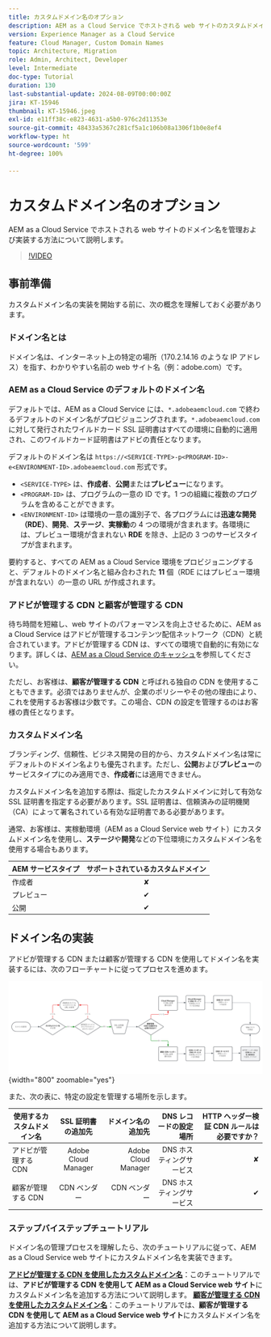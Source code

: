 ```yaml
---
title: カスタムドメイン名のオプション
description: AEM as a Cloud Service でホストされる web サイトのカスタムドメイン名を管理および実装する方法について説明します。
version: Experience Manager as a Cloud Service
feature: Cloud Manager, Custom Domain Names
topic: Architecture, Migration
role: Admin, Architect, Developer
level: Intermediate
doc-type: Tutorial
duration: 130
last-substantial-update: 2024-08-09T00:00:00Z
jira: KT-15946
thumbnail: KT-15946.jpeg
exl-id: e11ff38c-e823-4631-a5b0-976c2d11353e
source-git-commit: 48433a5367c281cf5a1c106b08a1306f1b0e8ef4
workflow-type: ht
source-wordcount: '599'
ht-degree: 100%

---
```


# カスタムドメイン名のオプション

AEM as a Cloud Service でホストされる web サイトのドメイン名を管理および実装する方法について説明します。

>[!VIDEO](https://video.tv.adobe.com/v/3432632?quality=12&learn=on)

## 事前準備

カスタムドメイン名の実装を開始する前に、次の概念を理解しておく必要があります。

### ドメイン名とは

ドメイン名は、インターネット上の特定の場所（170.2.14.16 のような IP アドレス）を指す、わかりやすい名前の web サイト名（例：adobe.com）です。

### AEM as a Cloud Service のデフォルトのドメイン名

デフォルトでは、AEM as a Cloud Service には、`*.adobeaemcloud.com` で終わるデフォルトのドメイン名がプロビジョニングされます。`*.adobeaemcloud.com` に対して発行されたワイルドカード SSL 証明書はすべての環境に自動的に適用され、このワイルドカード証明書はアドビの責任となります。

デフォルトのドメイン名は `https://<SERVICE-TYPE>-p<PROGRAM-ID>-e<ENVIRONMENT-ID>.adobeaemcloud.com` 形式です。

- `<SERVICE-TYPE>` は、**作成者**、**公開**&#x200B;または&#x200B;**プレビュー**&#x200B;になります。
- `<PROGRAM-ID>` は、プログラムの一意の ID です。1 つの組織に複数のプログラムを含めることができます。
- `<ENVIRONMENT-ID>` は環境の一意の識別子で、各プログラムには&#x200B;**迅速な開発（RDE）**、**開発**、**ステージ**、**実稼動**&#x200B;の 4 つの環境が含まれます。各環境には、プレビュー環境が含まれない **RDE** を除き、上記の 3 つのサービスタイプが含まれます。

要約すると、すべての AEM as a Cloud Service 環境をプロビジョニングすると、デフォルトのドメイン名と組み合わされた **11** 個（RDE にはプレビュー環境が含まれない）の一意の URL が作成されます。

### アドビが管理する CDN と顧客が管理する CDN

待ち時間を短縮し、web サイトのパフォーマンスを向上させるために、AEM as a Cloud Service はアドビが管理するコンテンツ配信ネットワーク（CDN）と統合されています。アドビが管理する CDN は、すべての環境で自動的に有効になります。詳しくは、[AEM as a Cloud Service のキャッシュ](../caching/overview.md)を参照してください。

ただし、お客様は、**顧客が管理する CDN** と呼ばれる独自の CDN を使用することもできます。必須ではありませんが、企業のポリシーやその他の理由により、これを使用するお客様は少数です。この場合、CDN の設定を管理するのはお客様の責任となります。

### カスタムドメイン名

ブランディング、信頼性、ビジネス開発の目的から、カスタムドメイン名は常にデフォルトのドメイン名よりも優先されます。ただし、**公開**&#x200B;および&#x200B;**プレビュー**&#x200B;のサービスタイプにのみ適用でき、**作成者**&#x200B;には適用できません。

カスタムドメイン名を追加する際は、指定したカスタムドメインに対して有効な SSL 証明書を指定する必要があります。SSL 証明書は、信頼済みの証明機関（CA）によって署名されている有効な証明書である必要があります。

通常、お客様は、実稼動環境（AEM as a Cloud Service web サイト）にカスタムドメイン名を使用し、**ステージ**&#x200B;や&#x200B;**開発**&#x200B;などの下位環境にカスタムドメイン名を使用する場合もあります。

| AEM サービスタイプ | サポートされているカスタムドメイン |
|---------------------|:-----------------------:|
| 作成者 | ✘ |
| プレビュー | ✔ |
| 公開 | ✔ |

## ドメイン名の実装

アドビが管理する CDN または顧客が管理する CDN を使用してドメイン名を実装するには、次のフローチャートに従ってプロセスを進めます。

![ドメイン名管理フローチャート](./assets/domain-name-management-flowchart.png){width="800" zoomable="yes"}

また、次の表に、特定の設定を管理する場所を示します。

| 使用するカスタムドメイン名 | SSL 証明書の追加先 | ドメイン名の追加先 | DNS レコードの設定場所 | HTTP ヘッダー検証 CDN ルールは必要ですか？ |
|---------------------|:-----------------------:|-----------------------:|-----------------------:|-----------------------:|
| アドビが管理する CDN | Adobe Cloud Manager | Adobe Cloud Manager | DNS ホスティングサービス | ✘ |
| 顧客が管理する CDN | CDN ベンダー | CDN ベンダー | DNS ホスティングサービス | ✔ |

### ステップバイステップチュートリアル

ドメイン名の管理プロセスを理解したら、次のチュートリアルに従って、AEM as a Cloud Service web サイトにカスタムドメイン名を実装できます。

**[アドビが管理する CDN を使用したカスタムドメイン名](./custom-domain-name-with-adobe-managed-cdn.md)**：このチュートリアルでは、**アドビが管理する CDN を使用して AEM as a Cloud Service web サイト**にカスタムドメイン名を追加する方法について説明します。
**[顧客が管理する CDN を使用したカスタムドメイン名](./custom-domain-names-with-customer-managed-cdn.md)**：このチュートリアルでは、**顧客が管理する CDN を使用して AEM as a Cloud Service web サイト**&#x200B;にカスタムドメイン名を追加する方法について説明します。
